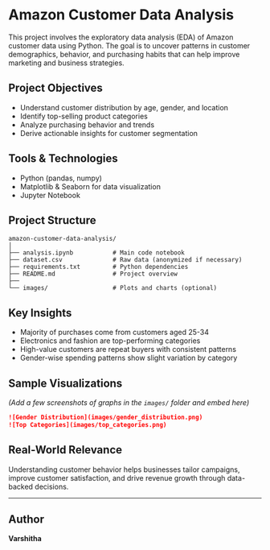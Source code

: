 # Amazon Customer Data Analysis

This project involves the exploratory data analysis (EDA) of Amazon customer data using Python. The goal is to uncover patterns in customer demographics, behavior, and purchasing habits that can help improve marketing and business strategies.

## Project Objectives

- Understand customer distribution by age, gender, and location
- Identify top-selling product categories
- Analyze purchasing behavior and trends
- Derive actionable insights for customer segmentation

## Tools & Technologies

- Python (pandas, numpy)
- Matplotlib & Seaborn for data visualization
- Jupyter Notebook

## Project Structure

```
amazon-customer-data-analysis/
│
├── analysis.ipynb           # Main code notebook
├── dataset.csv              # Raw data (anonymized if necessary)
├── requirements.txt         # Python dependencies
├── README.md                # Project overview
├── 
└── images/                  # Plots and charts (optional)
```

## Key Insights

- Majority of purchases come from customers aged 25-34
- Electronics and fashion are top-performing categories
- High-value customers are repeat buyers with consistent patterns
- Gender-wise spending patterns show slight variation by category

## Sample Visualizations

*(Add a few screenshots of graphs in the `images/` folder and embed here)*

```markdown
![Gender Distribution](images/gender_distribution.png)
![Top Categories](images/top_categories.png)
```

## Real-World Relevance

Understanding customer behavior helps businesses tailor campaigns, improve customer satisfaction, and drive revenue growth through data-backed decisions.

---

## Author

**Varshitha**  

